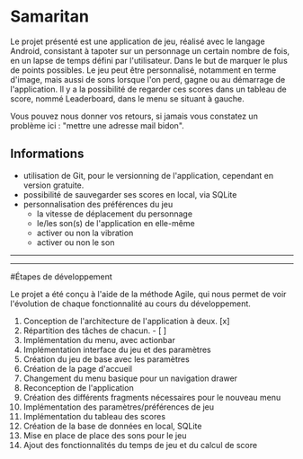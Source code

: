 # Samaritan

Le projet présenté est une application de jeu, réalisé avec le langage Android, consistant à tapoter sur un personnage un certain nombre de fois, en un lapse de temps défini par l'utilisateur. Dans le but de marquer le plus de points possibles.
Le jeu peut être personnalisé, notamment en terme d'image, mais aussi de sons lorsque l'on perd, gagne ou au démarrage de l'application.
Il y a la possibilité de regarder ces scores dans un tableau de score, nommé Leaderboard, dans le menu se situant à gauche.

Vous pouvez nous donner vos retours, si jamais vous constatez un problème ici :
"mettre une adresse mail bidon".

## Informations

* utilisation de Git, pour le versionning de l'application, cependant en version gratuite.
* possibilité de sauvegarder ses scores en local, via SQLite
* personnalisation des préférences du jeu
  - la vitesse de déplacement du personnage
  - le/les son(s) de l'application en elle-même
  - activer ou non la vibration
  - activer ou non le son

***************************************************************************************************************************************
***************************************************************************************************************************************

#Étapes de développement

Le projet a été conçu à l'aide de la méthode Agile, qui nous permet de voir l'évolution de chaque fonctionnalité au cours du développement.

1. Conception de l'architecture de l'application à deux. [x]
2. Répartition des tâches de chacun. - [ ]
3. Implémentation du menu, avec actionbar
4. Implémentation interface du jeu et des paramètres
5. Création du jeu de base avec les paramètres
6. Création de la page d'accueil
7. Changement du menu basique pour un navigation drawer
8. Reconception de l'application
9. Création des différents fragments nécessaires pour le nouveau menu
10. Implémentation des paramètres/préférences de jeu
11. Implémentation du tableau des scores
12. Création de la base de données en local, SQLite
13. Mise en place de place des sons pour le jeu
14. Ajout des fonctionnalités du temps de jeu et du calcul de score

